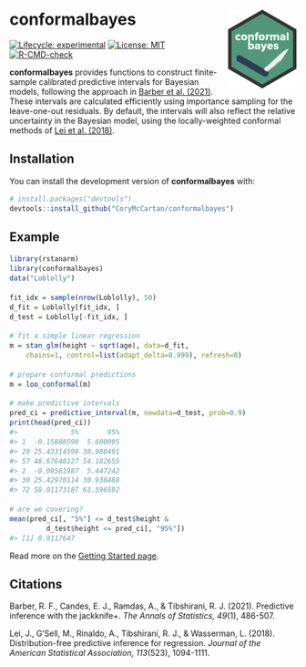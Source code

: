 
<!-- README.md is generated from README.Rmd. Please edit that file -->

# **conformalbayes** <a href="https://corymccartan.github.io/conformalbayes/"><img src="man/figures/logo.png" align="right" height="138" /></a>

<!-- badges: start -->

[![Lifecycle:
experimental](https://img.shields.io/badge/lifecycle-experimental-orange.svg)](https://lifecycle.r-lib.org/articles/stages.html#experimental)
[![License:
MIT](https://img.shields.io/badge/License-MIT-yellow.svg)](https://opensource.org/licenses/MIT)
[![R-CMD-check](https://github.com/CoryMcCartan/conformalbayes/workflows/R-CMD-check/badge.svg)](https://github.com/CoryMcCartan/conformalbayes/actions)
<!-- badges: end -->

**conformalbayes** provides functions to construct finite-sample
calibrated predictive intervals for Bayesian models, following the
approach in [Barber et al. (2021)](https://doi.org/10.1214/20-AOS1965).
These intervals are calculated efficiently using importance sampling for
the leave-one-out residuals. By default, the intervals will also reflect
the relative uncertainty in the Bayesian model, using the
locally-weighted conformal methods of [Lei et
al. (2018)](https://doi.org/10.1080/01621459.2017.1307116).

## Installation

You can install the development version of **conformalbayes** with:

``` r
# install.packages("devtools")
devtools::install_github("CoryMcCartan/conformalbayes")
```

## Example

``` r
library(rstanarm)
library(conformalbayes)
data("Loblolly")

fit_idx = sample(nrow(Loblolly), 50)
d_fit = Loblolly[fit_idx, ]
d_test = Loblolly[-fit_idx, ]

# fit a simple linear regression
m = stan_glm(height ~ sqrt(age), data=d_fit,
    chains=1, control=list(adapt_delta=0.999), refresh=0)

# prepare conformal predictions
m = loo_conformal(m)

# make predictive intervals
pred_ci = predictive_interval(m, newdata=d_test, prob=0.9)
print(head(pred_ci))
#>             5%       95%
#> 1  -0.15888598  5.600095
#> 29 25.43314599 30.988491
#> 57 48.67648127 54.182655
#> 2  -0.09561987  5.447242
#> 30 25.42970114 30.938488
#> 72 58.01173187 63.596592

# are we covering?
mean(pred_ci[, "5%"] <= d_test$height &
         d_test$height <= pred_ci[, "95%"])
#> [1] 0.9117647
```

Read more on the [Getting Started
page](https://corymccartan.github.io/conformalbayes/articles/conformalbayes.html).

## Citations

Barber, R. F., Candes, E. J., Ramdas, A., & Tibshirani, R. J. (2021).
Predictive inference with the jackknife+. *The Annals of Statistics,
49*(1), 486-507.

Lei, J., G’Sell, M., Rinaldo, A., Tibshirani, R. J., & Wasserman, L.
(2018). Distribution-free predictive inference for regression. *Journal
of the American Statistical Association, 113*(523), 1094-1111.
